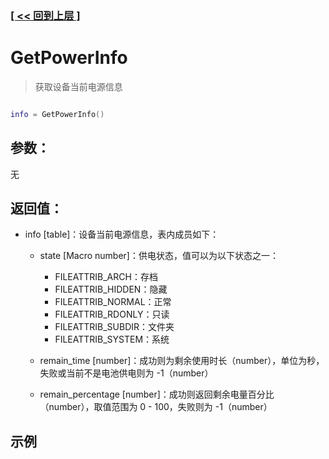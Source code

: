 ### [[ << 回到上层 ]](index.md)

# GetPowerInfo

> 获取设备当前电源信息

```lua

info = GetPowerInfo()

```

## 参数：

无

## 返回值：

+ info [table]：设备当前电源信息，表内成员如下：

    
    + state [Macro number]：供电状态，值可以为以下状态之一：

        + FILEATTRIB_ARCH：存档
        + FILEATTRIB_HIDDEN：隐藏
        + FILEATTRIB_NORMAL：正常
        + FILEATTRIB_RDONLY：只读
        + FILEATTRIB_SUBDIR：文件夹
        + FILEATTRIB_SYSTEM：系统

    + remain_time [number]：成功则为剩余使用时长（number），单位为秒，失败或当前不是电池供电则为 -1（number）
    + remain_percentage [number]：成功则返回剩余电量百分比（number），取值范围为 0 - 100，失败则为 -1（number）


## 示例

```lua

```